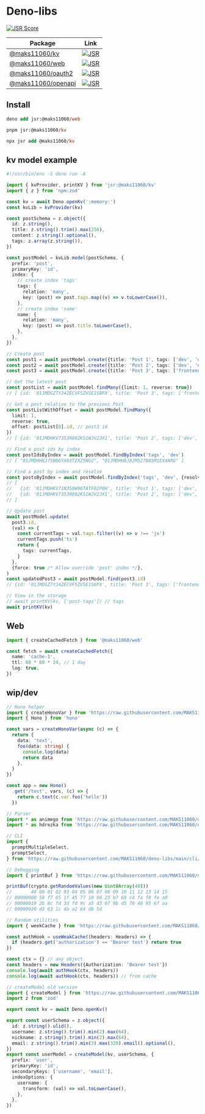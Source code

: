 # Deno-libs

[![JSR Score](https://jsr.io/badges/@maks11060)](https://jsr.io/@maks11060)

| Package                                  |                          Link                          |
| ---------------------------------------- | :----------------------------------------------------: |
| [@maks11060/kv][@maks11060/kv]           |      [![JSR][@maks11060/kv badge]][@maks11060/kv]      |
| [@maks11060/web][@maks11060/web]         |     [![JSR][@maks11060/web badge]][@maks11060/web]     |
| [@maks11060/oauth2][@maks11060/oauth2]   |  [![JSR][@maks11060/oauth2 badge]][@maks11060/oauth2]  |
| [@maks11060/openapi][@maks11060/openapi] | [![JSR][@maks11060/openapi badge]][@maks11060/openapi] |

[@maks11060/kv]: https://jsr.io/@maks11060/kv
[@maks11060/web]: https://jsr.io/@maks11060/web
[@maks11060/oauth2]: https://jsr.io/@maks11060/oauth2
[@maks11060/openapi]: https://jsr.io/@maks11060/openapi
[@maks11060/kv badge]: https://jsr.io/badges/@maks11060/kv
[@maks11060/web badge]: https://jsr.io/badges/@maks11060/web
[@maks11060/oauth2 badge]: https://jsr.io/badges/@maks11060/oauth2
[@maks11060/openapi badge]: https://jsr.io/badges/@maks11060/openapi

## Install

```ps
deno add jsr:@maks11060/web
```

```ps
pnpm jsr:@maks11060/kv
```

```ps
npx jsr add @maks11060/kv
```

## kv model example

```ts
#!/usr/bin/env -S deno run -A

import { kvProvider, printKV } from 'jsr:@maks11060/kv'
import { z } from 'npm:zod'

const kv = await Deno.openKv(':memory:')
const kvLib = kvProvider(kv)

const postSchema = z.object({
  id: z.string(),
  title: z.string().trim().max(256),
  content: z.string().optional(),
  tags: z.array(z.string()),
})

const postModel = kvLib.model(postSchema, {
  prefix: 'post',
  primaryKey: 'id',
  index: {
    // create index 'tags'
    tags: {
      relation: 'many',
      key: (post) => post.tags.map((v) => v.toLowerCase()),
    },
    // create index 'name'
    name: {
      relation: 'many',
      key: (post) => post.title.toLowerCase(),
    },
  },
})

// Create post
const post1 = await postModel.create({title: 'Post 1', tags: ['dev', 'deno', 'backend']})
const post2 = await postModel.create({title: 'Post 2', tags: ['dev', 'node', 'backend']})
const post3 = await postModel.create({title: 'Post 3', tags: ['frontend', 'css', 'html', 'js']})

// Get the latest post
const postList = await postModel.findMany({limit: 1, reverse: true})
// [ {id: '01JMDGZ7YJ4ZECVF5ZVSE1S8PX', title: 'Post 3', tags: ['frontend', 'css', 'html', 'js']} ]

// Get a post relative to the previous Post
const postListWithOffset = await postModel.findMany({
  limit: 1,
  reverse: true,
  offset: postList[0].id, // post3 id
})
// [ {id: '01JMDHKV7353R802KS1WJV2JX1', title: 'Post 2', tags: ['dev', 'node', 'backend']} ]

// Find a post ids by index
const postIdsByIndex = await postModel.findByIndex('tags', 'dev')
// [ "01JMDHH8J75B0GYX6XTZXZ5NG2", "01JMDHH8J8JMS27BA5M1EX4ARG" ]

// Find a post by index and resolve
const postsByIndex = await postModel.findByIndex('tags', 'dev', {resolve: true})
// [
//   {id: '01JMDHKV71N350W96TATF02P0H', title: 'Post 1', tags: ['dev', 'deno', 'backend']},
//   {id: '01JMDHKV7353R802KS1WJV2JX1', title: 'Post 2', tags: ['dev', 'node', 'backend']},
// ]

// Update post
await postModel.update(
  post3.id,
  (val) => {
    const currentTags = val.tags.filter((v) => v !== 'js')
    currentTags.push('ts')
    return {
      tags: currentTags,
    }
  },
  {force: true /* Allow override 'post' index */},
)
const updatedPost3 = await postModel.find(post3.id)
// {id: '01JMDGZ7YJ4ZECVF5ZVSE1S8PX', title: 'Post 3', tags: ['frontend', 'css', 'html', 'ts']}

// View in the storage
// await printKV(kv, ['post-tags']) // tags
await printKV(kv)
```

## Web

```ts
import { createCachedFetch } from '@maks11060/web'

const fetch = await createCachedFetch({
  name: 'cache-1',
  ttl: 60 * 60 * 24, // 1 day
  log: true,
})
```

## wip/dev

```ts
// Hono helper
import { createHonoVar } from 'https://raw.githubusercontent.com/MAKS11060/deno-libs/main/hono/mod.ts'
import { Hono } from 'hono'

const vars = createHonoVar(async (c) => {
  return {
    data: 'text',
    foo(data: string) {
      console.log(data)
      return data
    },
  }
})

const app = new Hono()
  .get('/test', vars, (c) => {
    return c.text(c.var.foo('hello'))
  })

// Parser
import * as animego from 'https://raw.githubusercontent.com/MAKS11060/deno-libs/main/api/animego/animego.ts'
import * as hdrezka from 'https://raw.githubusercontent.com/MAKS11060/deno-libs/main/api/hdrezka/hdrezka.ts'

// CLI
import {
  promptMultipleSelect,
  promptSelect,
} from 'https://raw.githubusercontent.com/MAKS11060/deno-libs/main/cli/prompt.ts'

// Debugging
import { printBuf } from 'https://raw.githubusercontent.com/MAKS11060/deno-libs/main/debug/mod.ts'

printBuf(crypto.getRandomValues(new Uint8Array(40)))
//       40 00 01 02 03 04 05 06 07 08 09 10 11 12 13 14 15
// 00000000 58 f7 65 1f 45 77 10 98 23 b7 60 c4 fa f8 fe a0
// 00000010 2b 8c fd 3d fd 9c a5 d3 07 9b d5 70 48 95 67 aa
// 00000020 d3 63 1c 4b a2 64 db 5d

// Random utilities
import { weekCache } from 'https://raw.githubusercontent.com/MAKS11060/deno-libs/main/lib/mod.ts'

const authHook = useWeakCache((headers: Headers) => {
  if (headers.get('authorization') == 'Bearer test') return true
})

const ctx = {} // any object.
const headers = new Headers({Authorization: 'Bearer test'})
console.log(await authHook(ctx, headers))
console.log(await authHook(ctx, headers)) // from cache

// createModel old version
import { createModel } from 'https://raw.githubusercontent.com/MAKS11060/deno-libs/main/deno/mod.ts'
import z from 'zod'

export const kv = await Deno.openKv()

export const userSchema = z.object({
  id: z.string().ulid(),
  username: z.string().trim().min(2).max(64),
  nickname: z.string().trim().min(2).max(64),
  email: z.string().trim().min(3).max(320).email().optional(),
})
export const userModel = createModel(kv, userSchema, {
  prefix: 'user',
  primaryKey: 'id',
  secondaryKeys: ['username', 'email'],
  indexOptions: {
    username: {
      transform: (val) => val.toLowerCase(),
    },
  },
})
```
